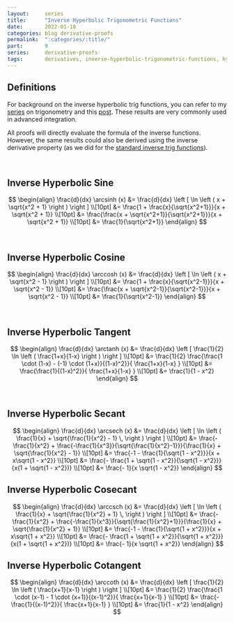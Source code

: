 ```yaml
---
layout:     series
title:      "Inverse Hyperbolic Trigonometric Functions"
date:       2022-01-10
categories: blog derivative-proofs
permalink:  ":categories/:title/"
part:       9
series:     derivative-proofs
tags:       derivatives, inverse-hyperbolic-trigonometric-functions, hyperbolic-trigonometry
---
```


## Definitions

For background on the inverse hyperbolic trig functions, you can refer to my [series](/blog/trigonometry/) on trigonometry and this [post](/blog/trigonometry/inverse-hyperbolic-trig-functions/). These results are very commonly used in advanced integration.

All proofs will directly evaluate the formula of the inverse functions. However, the same results could also be derived using the inverse derivative property (as we did for the [standard inverse trig functions](/blog/derivative-proofs/inverse-trigonometric-functions/)).

<br>

## Inverse Hyperbolic Sine

$$
\begin{align}
    \frac{d}{dx} \arcsinh (x)
    &= \frac{d}{dx} \left [ \ln \left ( x + \sqrt{x^2 + 1} \right ) \right ] \\[10pt]
    &= \frac{1 + \frac{x}{\sqrt{x^2+1}}}{x + \sqrt{x^2 + 1}} \\[10pt]
    &= \frac{\frac{x + \sqrt{x^2+1}}{\sqrt{x^2+1}}}{x + \sqrt{x^2 + 1}} \\[10pt]
    &= \frac{1}{\sqrt{x^2+1}}
\end{align}
$$

<br>

## Inverse Hyperbolic Cosine

$$
\begin{align}
    \frac{d}{dx} \arccosh (x)
    &= \frac{d}{dx} \left [ \ln \left ( x + \sqrt{x^2 - 1} \right ) \right ] \\[10pt]
    &= \frac{1 + \frac{x}{\sqrt{x^2-1}}}{x + \sqrt{x^2 - 1}} \\[10pt]
    &= \frac{\frac{x + \sqrt{x^2-1}}{\sqrt{x^2-1}}}{x + \sqrt{x^2 - 1}} \\[10pt]
    &= \frac{1}{\sqrt{x^2-1}}
\end{align}
$$

<br>

## Inverse Hyperbolic Tangent

$$
\begin{align}
    \frac{d}{dx} \arctanh (x)
    &= \frac{d}{dx} \left [ \frac{1}{2} \ln \left ( \frac{1+x}{1-x} \right ) \right ] \\[10pt]
    &= \frac{1}{2} \frac{\frac{1 \cdot (1-x) - (-1) \cdot (1+x)}{(1-x)^2}}{ \frac{1+x}{1-x} } \\[10pt]
    &= \frac{\frac{1}{(1-x)^2}}{ \frac{1+x}{1-x} } \\[10pt]
    &= \frac{1}{1 - x^2}
\end{align}
$$

<br>

## Inverse Hyperbolic Secant

$$
\begin{align}
    \frac{d}{dx} \arcsech (x)
    &= \frac{d}{dx} \left [ \ln \left ( \frac{1}{x} + \sqrt{\frac{1}{x^2} - 1} \, \right ) \right ] \\[10pt]
    &= \frac{-\frac{1}{x^2} + \frac{-\frac{1}{x^3}}{\sqrt{\frac{1}{x^2}-1}}}{\frac{1}{x} + \sqrt{\frac{1}{x^2} - 1}} \\[10pt]
    &= \frac{-1 - \frac{1}{\sqrt{1 - x^2}}}{x + x\sqrt{1 - x^2}} \\[10pt]
    &= \frac{- \frac{1 + \sqrt{1 - x^2}}{\sqrt{1 - x^2}}}{x(1 + \sqrt{1 - x^2})} \\[10pt]
    &= \frac{- 1}{x \sqrt{1 - x^2}}
\end{align}
$$

## Inverse Hyperbolic Cosecant

$$
\begin{align}
    \frac{d}{dx} \arccsch (x)
    &= \frac{d}{dx} \left [ \ln \left ( \frac{1}{x} + \sqrt{\frac{1}{x^2} + 1} \, \right ) \right ] \\[10pt]
    &= \frac{-\frac{1}{x^2} + \frac{-\frac{1}{x^3}}{\sqrt{\frac{1}{x^2}+1}}}{\frac{1}{x} + \sqrt{\frac{1}{x^2} + 1}} \\[10pt]
    &= \frac{-1 - \frac{1}{\sqrt{1 + x^2}}}{x + x\sqrt{1 + x^2}} \\[10pt]
    &= \frac{- \frac{1 + \sqrt{1 + x^2}}{\sqrt{1 + x^2}}}{x(1 + \sqrt{1 + x^2})} \\[10pt]
    &= \frac{- 1}{x \sqrt{1 + x^2}}
\end{align}
$$

## Inverse Hyperbolic Cotangent

$$
\begin{align}
    \frac{d}{dx} \arccoth (x)
    &= \frac{d}{dx} \left [ \frac{1}{2} \ln \left ( \frac{x+1}{x-1} \right ) \right ] \\[10pt]
    &= \frac{1}{2} \frac{\frac{1 \cdot (x-1) - 1 \cdot (x+1)}{(x-1)^2}}{ \frac{x+1}{x-1} } \\[10pt]
    &= \frac{-\frac{1}{(x-1)^2}}{ \frac{x+1}{x-1} } \\[10pt]
    &= \frac{1}{1 - x^2}
\end{align}
$$